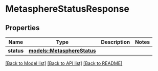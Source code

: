 # MetasphereStatusResponse

## Properties

Name | Type | Description | Notes
------------ | ------------- | ------------- | -------------
**status** | [**models::MetasphereStatus**](MetasphereStatus.md) |  | 

[[Back to Model list]](../README.md#documentation-for-models) [[Back to API list]](../README.md#documentation-for-api-endpoints) [[Back to README]](../README.md)


